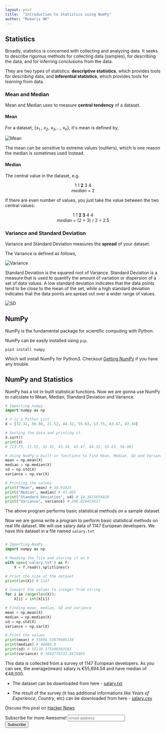 ```yaml
---
layout: post
title:  "Introduction to Statistics using NumPy"
author: "Mubaris NK"
---
```


## Statistics

Broadly, statistics is concerned with collecting and analyzing data. It seeks to describe rigorous methods for collecting data (samples), for describing the data, and for inferring conclusions from the data.

They are two types of statistics: **descriptive statistics**, which provides tools for *describing* data, and **inferential statistics**, which provides tools for *learning* from data.

### Mean and Median

Mean and Median uses to measure **central tendency** of a dataset.

#### Mean

For a dataset, {x<sub>1</sub> , x<sub>2</sub>, x<sub>3</sub>,..., x<sub>n</sub>}, it's mean is defined by,

![Mean](https://i.imgur.com/Xt1NaDy.png)

The mean can be sensitive to extreme values (outliers), which is one reason the median is sometimes used instead.

#### Median

The central value in the dataset, e.g.

<center>1 1 <b>2</b> 3 4</center>

<center><i>median</i> = 2</center>

If there are even number of values, you just take the value between the two central values:


<center>1 1 <b>2 3</b> 4 4</center>

<center><i>median</i> = (2 + 3) / 2 = 2.5</center>

### Variance and Standard Deviation

Variance and Standard Deviation measures the **spread** of your dataset.

The Variance is defined as follows,

![Variance](https://i.imgur.com/a10dUVp.jpg)

Standard Deviation is the squared root of Variance. Standard Deviation is a measure that is used to quantify the amount of variation or dispersion of a set of data values. A low standard deviation indicates that the data points tend to be close to the mean of the set, while a high standard deviation indicates that the data points are spread out over a wider range of values.

![SD](https://i.imgur.com/MN7jU2h.jpg)

## NumPy

NumPy is the fundamental package for scientific computing with Python.

NumPy can be easily installed using `pip`.

`pip3 install numpy`

Which will install NumPy for Python3. Checkout [Getting NumPy](https://www.scipy.org/scipylib/download.html) if you have any trouble.

## NumPy and Statistics

NumPy has a lot in-built statistical functions. Now we are gonna use NumPy to calculate to Mean, Median, Standard Deviation and Variance.

```python
# Importing numpy
import numpy as np

# X is a Python List
X = [32.32, 56.98, 21.52, 44.32, 55.63, 13.75, 43.47, 43.34]

# Sorting the data and printing it.
X.sort()
print(X)
# [13.75, 21.52, 32.32, 43.34, 43.47, 44.32, 55.63, 56.98]

# Using NumPy's built-in functions to Find Mean, Median, SD and Variance
mean = np.mean(X)
median = np.median(X)
sd = np.std(X)
variance = np.var(X)

# Printing the values
print("Mean", mean) # 38.91625
print("Median", median) # 43.405
print("Standard Deviation", sd) # 14.3815654029
print("Variance", variance) # 206.829423437

```

The above program performs basic statistical methods on a sample dataset.

Now we are gonna write a program to perform basic statistical methods on real life dataset. We will use salary data of 1147 European developers. We have this dataset in a file named `salary.txt`

```python

# Importing NumPy
import numpy as np

# Reading the file and storing it on X
with open('salary.txt') as f:
	X = f.read().splitlines()

# Print the size of the dataset
print(len(X)) # 1147

# Convert the values to integer from string
for i in range(len(X)):
	X[i] = int(X[i])

# Finding mean, median, SD and variance
mean = np.mean(X)
median = np.median(X)
sd = np.std(X)
variance = np.var(X)

# Print the values
print(mean) # 55894.53879686138
print(median) # 48000.0
print(sd) # 55170.375509393161
print(variance) # 3043770333.8474483

```

This data is collected from a survey of 1147 European developers. As you can see, the average(mean) salary is €55,894.54 and have median of €48,000.

* The dataset can be downloaded from here - <a href="https://mubaris.com/files/salary.txt" onClick="ga('send', 'event', { eventCategory: 'salary', eventAction: 'click', eventLabel: 'salary.txt', eventValue: 1});">salary.txt</a>

* The result of the survey (it has additional informations like *Years of Experience*, *Country*, etc) can be downloaded from here - <a href="https://mubaris.com/files/salary.csv" onClick="ga('send', 'event', { eventCategory: 'salary', eventAction: 'click', eventLabel: 'salary.txt', eventValue: 1});">salary.csv</a>

Discuss this post on [Hacker News](https://news.ycombinator.com/item?id=15207073)

<div id="mc_embed_signup">
<form action="//mubaris.us16.list-manage.com/subscribe/post?u=f9e9a4985cce81e89169df2bf&amp;id=3654da5463" method="post" id="mc-embedded-subscribe-form" name="mc-embedded-subscribe-form" class="validate" target="_blank" novalidate>
    <div id="mc_embed_signup_scroll">
	<label for="mce-EMAIL">Subscribe for more Awesome!</label>
	<input type="email" value="" name="EMAIL" class="email" id="mce-EMAIL" placeholder="email address" required>
    <!-- real people should not fill this in and expect good things - do not remove this or risk form bot signups-->
    <div style="position: absolute; left: -5000px;" aria-hidden="true"><input type="text" name="b_f9e9a4985cce81e89169df2bf_3654da5463" tabindex="-1" value=""></div>
    <div class="clear"><input type="submit" value="Subscribe" name="subscribe" id="mc-embedded-subscribe" class="button"></div>
    </div>
</form>
</div>